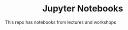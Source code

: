 <div align=center>

# Jupyter Notebooks

</div>

This repo has notebooks from lectures and workshops